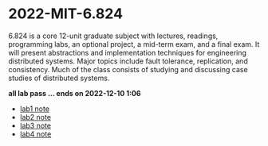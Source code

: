 # 2022-MIT-6.824
6.824 is a core 12-unit graduate subject with lectures, readings, programming labs, an optional project, a mid-term exam, and a final exam. It will present abstractions and implementation techniques for engineering distributed systems. Major topics include fault tolerance, replication, and consistency. Much of the class consists of studying and discussing case studies of distributed systems.

**all lab pass ... ends on 2022-12-10 1:06**

- [lab1 note](https://www.cnblogs.com/lawliet12/p/16972376.html)
- [lab2 note](https://www.cnblogs.com/lawliet12/p/16972383.html)
- [lab3 note](https://www.cnblogs.com/lawliet12/p/16972384.html)
- [lab4 note](https://www.cnblogs.com/lawliet12/p/16972387.html)

